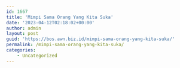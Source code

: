 ```yaml
---
id: 1667
title: 'Mimpi Sama Orang Yang Kita Suka'
date: '2023-04-12T02:18:02+00:00'
author: admin
layout: post
guid: 'https://bos.awn.biz.id/mimpi-sama-orang-yang-kita-suka/'
permalink: /mimpi-sama-orang-yang-kita-suka/
categories:
    - Uncategorized
---
```


